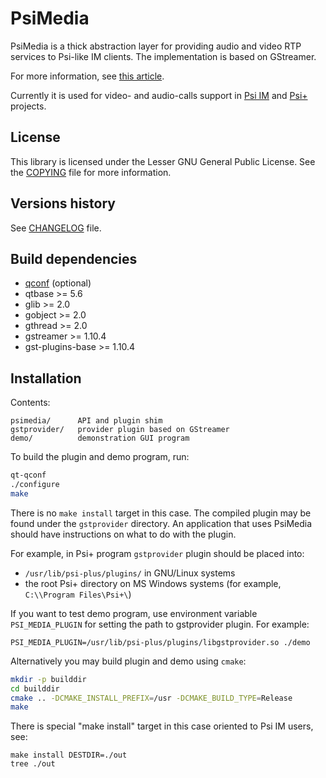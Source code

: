# PsiMedia

PsiMedia is a thick abstraction layer for providing audio and video RTP services to Psi-like IM clients. The implementation is based on GStreamer.

For more information, see [this article](http://jblog.andbit.net/2008/07/03/introducing-psimedia/).

Currently it is used for video- and audio-calls support in [Psi IM](https://psi-im.org/) and [Psi+](https://psi-plus.com/) projects.

## License

This library is licensed under the Lesser GNU General Public License. See the [COPYING](https://github.com/psi-im/psimedia/blob/master/COPYING) file for more information.

## Versions history

See [CHANGELOG](https://github.com/psi-im/psimedia/blob/master/CHANGELOG) file.

## Build dependencies

* [qconf](https://github.com/psi-plus/qconf) (optional)
* qtbase >= 5.6
* glib >= 2.0
* gobject >= 2.0
* gthread >= 2.0
* gstreamer >= 1.10.4
* gst-plugins-base >= 1.10.4

## Installation

Contents:

```
psimedia/      API and plugin shim
gstprovider/   provider plugin based on GStreamer
demo/          demonstration GUI program
```

To build the plugin and demo program, run:
```sh
qt-qconf
./configure
make
```

There is no `make install` target in this case. The compiled plugin may be found under the `gstprovider` directory. An application that uses PsiMedia should have instructions on what to do with the plugin.

For example, in Psi+ program `gstprovider` plugin should be placed into:

* `/usr/lib/psi-plus/plugins/` in GNU/Linux systems
* the root Psi+ directory on MS Windows systems (for example, `C:\\Program Files\Psi+\`)

If you want to test demo program, use environment variable `PSI_MEDIA_PLUGIN` for setting the path to gstprovider plugin. For example:
```
PSI_MEDIA_PLUGIN=/usr/lib/psi-plus/plugins/libgstprovider.so ./demo
```

Alternatively you may build plugin and demo using `cmake`:
```sh
mkdir -p builddir
cd builddir
cmake .. -DCMAKE_INSTALL_PREFIX=/usr -DCMAKE_BUILD_TYPE=Release
make
```
There is special "make install" target in this case oriented to Psi IM users, see:
```
make install DESTDIR=./out
tree ./out
```

